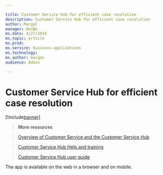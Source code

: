 ```yaml
---

title: Customer Service Hub for efficient case resolution
description: Customer Service Hub for efficient case resolution
author: MargoC
manager: AnnBe
ms.date: 4/27/2018
ms.topic: article
ms.prod: 
ms.service: business-applications
ms.technology: 
ms.author: margoc
audience: Admin

---
```

#  Customer Service Hub for efficient case resolution


[!include[banner](../../../../includes/banner.md)]

>   **More resources**

>   [Overview of Customer Service and the Customer Service
>   Hub](https://docs.microsoft.com/en-us/dynamics365/customer-engagement/customer-service/overview)

>   [Customer Service Hub Help and
>   training](https://docs.microsoft.com/en-us/dynamics365/customer-engagement/customer-service/help-hub)

>   [Customer Service Hub user
>   guide](https://docs.microsoft.com/en-us/dynamics365/customer-engagement/customer-service/user-guide-customer-service-hub)

The app is available on the web in a browser and on mobile.
